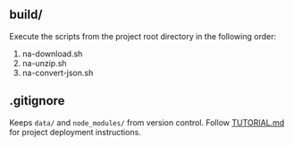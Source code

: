 ## build/
Execute the scripts from the project root directory in the following order:

1. na-download.sh
2. na-unzip.sh
3. na-convert-json.sh

## .gitignore
Keeps ```data/``` and ```node_modules/``` from version control.
Follow [TUTORIAL.md](TUTORIAL.md) for project deployment instructions.

